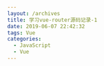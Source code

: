 ```yaml
---
layout: /archives
title: 学习vue-router源码记录-1
date: 2019-06-07 22:42:32
tags: Vue
categories:
  - JavaScript
  - Vue
---
```

